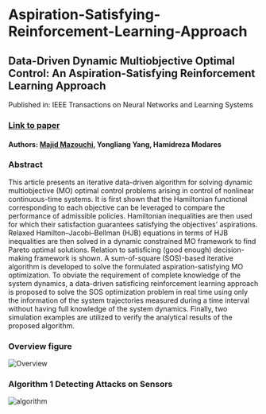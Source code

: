 # Aspiration-Satisfying-Reinforcement-Learning-Approach
## Data-Driven Dynamic Multiobjective Optimal Control: An Aspiration-Satisfying Reinforcement Learning Approach
Published in: IEEE Transactions on Neural Networks and Learning Systems

### [Link to paper](https://ieeexplore.ieee.org/abstract/document/9411709)

#### Authors: [Majid Mazouchi](https://majid-mazouchi.github.io/), Yongliang Yang, Hamidreza Modares
### Abstract
This article presents an iterative data-driven algorithm for solving dynamic multiobjective (MO) optimal control problems arising in control of nonlinear continuous-time systems. It is first shown that the Hamiltonian functional corresponding to each objective can be leveraged to compare the performance of admissible policies. Hamiltonian inequalities are then used for which their satisfaction guarantees satisfying the objectives’ aspirations. Relaxed Hamilton–Jacobi–Bellman (HJB) equations in terms of HJB inequalities are then solved in a dynamic constrained MO framework to find Pareto optimal solutions. Relation to satisficing (good enough) decision-making framework is shown. A sum-of-square (SOS)-based iterative algorithm is developed to solve the formulated aspiration-satisfying MO optimization. To obviate the requirement of complete knowledge of the system dynamics, a data-driven satisficing reinforcement learning approach is proposed to solve the SOS optimization problem in real time using only the information of the system trajectories measured during a time interval without having full knowledge of the system dynamics. Finally, two simulation examples are utilized to verify the analytical results of the proposed algorithm.

### Overview figure
![Overview](https://github.com/majid-mazouchi/majid-mazouchi.github.io/blob/main/assets/img/MultiObProj.png)

### Algorithm 1 Detecting Attacks on Sensors
![algorithm](https://github.com/majid-mazouchi/majid-mazouchi.github.io/blob/main/assets/img/Alg1asMo.png)

